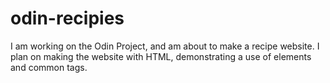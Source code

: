 # odin-recipies

I am working on the Odin Project, and am about to make a recipe website.
I plan on making the website with HTML, demonstrating a use of elements and common tags.

